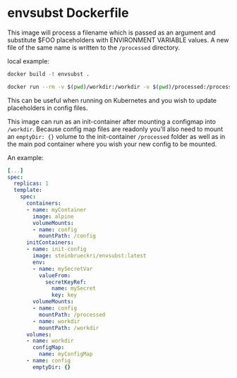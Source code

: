 # envsubst Dockerfile

This image will process a filename which is passed as an argument and substitute $FOO placeholders with ENVIRONMENT VARIABLE values. A new file of the same name is written to the `/processed` directory.

local example:

```sh
docker build -t envsubst .

docker run --rm -v $(pwd)/workdir:/workdir -v $(pwd)/processed:/processed -e "VAR_1=A" -e "VAR_2=b" dibi/envsubst:latest
```

This can be useful when running on Kubernetes and you wish to update placeholders in config files.  

This image can run as an init-container after mounting a configmap into `/workdir`.  Because config map files are readonly you'll also need to mount an `emptyDir: {}` volume to the init-container `/processed` folder as well as in the main pod container where you wish your new config to be mounted.

An example:

```yaml
[...]
spec:
  replicas: 1
  template:
    spec:
      containers:
      - name: myContainer
        image: alpine
        volumeMounts:
        - name: config
          mountPath: /config
      initContainers:
      - name: init-config
        image: steinbrueckri/envsubst:latest
        env:
        - name: mySecretVar
          valueFrom:
            secretKeyRef:
              name: mySecret
              key: key
        volumeMounts:
        - name: config
          mountPath: /processed
        - name: workdir
          mountPath: /workdir
      volumes:
      - name: workdir
        configMap:
          name: myConfigMap
      - name: config
        emptyDir: {}
```
